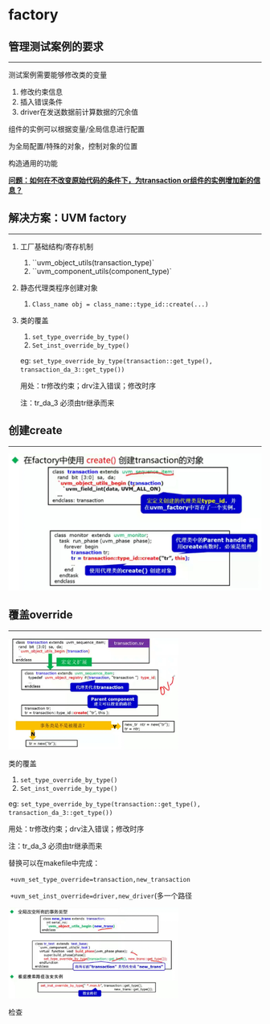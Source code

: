 # factory

## 管理测试案例的要求

------

测试案例需要能够修改类的变量

1. 修改约束信息
2. 插入错误条件
3. driver在发送数据前计算数据的冗余值

组件的实例可以根据变量/全局信息进行配置

为全局配置/特殊的对象，控制对象的位置

构造通用的功能

<u>**问题：如何在不改变原始代码的条件下，为transaction or组件的实例增加新的信息？**</u>

## **解决方案：UVM factory**

------



1. 工厂基础结构/寄存机制

   1. ``uvm_object_utils(transaction_type)`
   2. ``uvm_component_utils(component_type)`

2. 静态代理类程序创建对象

   1. `Class_name obj = class_name::type_id::create(...)`

3. 类的覆盖

   1. `set_type_override_by_type()`
   2. `Set_inst_override_by_type()`

   eg: `set_type_override_by_type(transaction::get_type(), transaction_da_3::get_type())`

   用处：tr修改约束；drv注入错误；修改时序

   注：tr_da_3 必须由tr继承而来

## 创建create

------

![pic_ 2022-01-26 15.50.44.jpg](https://github.com/yiliang079/pic/blob/main/pic_%202022-01-26%2015.50.44.jpg?raw=true)

## 覆盖override

------

<img src="https://github.com/yiliang079/pic/blob/main/pic_%202022-01-26%2015.52.29.jpg?raw=true" alt="pic_ 2022-01-26 15.52.29.jpg" style="zoom:33%;" />

类的覆盖

1. `set_type_override_by_type()`
2. `Set_inst_override_by_type()`

eg: `set_type_override_by_type(transaction::get_type(), transaction_da_3::get_type())`

用处：tr修改约束；drv注入错误；修改时序

注：tr_da_3 必须由tr继承而来

替换可以在makefile中完成：

​	`+uvm_set_type_override=transaction,new_transaction`

​	`+uvm_set_inst_override=driver,new_driver`(多一个路径

<img src="https://github.com/yiliang079/pic/blob/main/pic_%202022-01-26%2015.54.25.jpg?raw=true" alt="pic_ 2022-01-26 15.54.25.jpg" style="zoom:33%;" />

检查